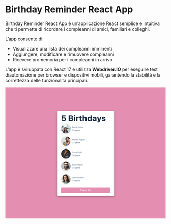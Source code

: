 # Birthday Reminder React App

Birthday Reminder React App è un’applicazione React semplice e intuitiva che ti permette di ricordare i compleanni di amici, familiari e colleghi.

L’app consente di:

- Visualizzare una lista dei compleanni imminenti
- Aggiungere, modificare e rimuovere compleanni
- Ricevere promemoria per i compleanni in arrivo

L’app è sviluppata con React 17 e utilizza **Webdriver.IO** per eseguire test diautomazione per browser e dispositivi mobili, garantendo la stabilità e la correttezza delle funzionalità principali.

![Screenshot home](/public/Screenshot%202025-10-07%20alle%2012.13.42.png)
